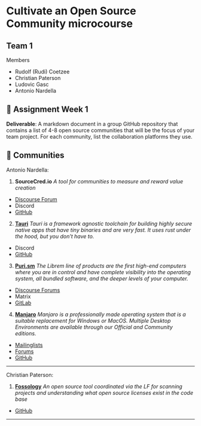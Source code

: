 # Cultivate an Open Source Community microcourse
## Team 1
Members
- Rudolf (Rudi) Coetzee
- Christian Paterson
- Ludovic Gasc
- Antonio Nardella

:dart: Assignment Week 1
---
**Deliverable**: A markdown document in a group GitHub repository that contains a list of 4-8 open source communities that will be the focus of your team project. For each community, list the collaboration platforms they use.


:busts_in_silhouette: Communities
---
Antonio Nardella:

1. **SourceCred.io**
*A tool for communities to measure and reward value creation*

- [Discourse Forum](https://discourse.sourcecred.io/)
- Discord
- [GitHub](https://github.com/sourcecred)

2. **[Tauri](https://tauri.studio/)**
*Tauri is a framework agnostic toolchain for building highly secure native apps that have tiny binaries and are very fast. It uses rust under the hood, but you don’t have to.*

- Discord
- [GitHub](https://github.com/tauri-apps)

3. **[Puri.sm](https://puri.sm)**
*The Librem line of products are the first high-end computers where you are in control and have complete visibility into the operating system, all bundled software, and the deeper levels of your computer.*

- [Discourse Forums](https://forums.puri.sm/)
- Matrix
- [GitLab](https://source.puri.sm/public)

4. **[Manjaro](https://manjaro.org/)**
*Manjaro is a professionally made operating system that is a suitable replacement for Windows or MacOS. Multiple Desktop Environments are available through our Official and Community editions.*

- [Mailinglists](https://lists.manjaro.org/mailman/listinfo/manjaro-security)
- [Forums](https://forum.manjaro.org/)
- [GitHub](https://gitlab.manjaro.org/explore/groups)


---
Christian Paterson:

1. **[Fossology](https://www.fossology.org)**
*An open source tool coordinated via the LF for scanning projects and understanding what open source licenses exist in the code base*

- [GitHub](https://github.com/fossology/fossology)

---
